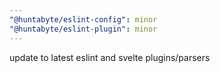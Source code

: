 ```yaml
---
"@huntabyte/eslint-config": minor
"@huntabyte/eslint-plugin": minor
---
```


update to latest eslint and svelte plugins/parsers
